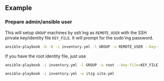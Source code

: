 ## Example

### Prepare admin/ansible user

This will setup `GROUP` machines by ssh'ing as `REMOTE_USER` with the SSH private key/identity
file `KEY_FILE`. It will prompt for the sudo'ing password.

```bash
ansible-playbook -b -K -i inventory.yml -l GROUP -u REMOTE_USER --key-file=KEY_FILE prep.yml
```

If you have the root identity file, just use

```bash
ansible-playbook -i inventory.yml -l GROUP -u root --key-file=KEY_FILE prep.yml
```


```bash
ansible-playbook -i inventory.yml -u itzg site.yml
```